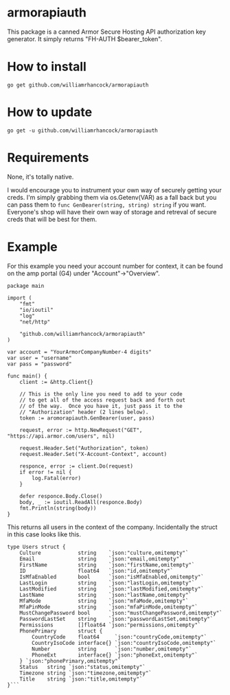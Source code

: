 # armorapiauth

This package is a canned Armor Secure Hosting API authorization key generator.  It simply returns "FH-AUTH $bearer_token".

# How to install
`go get github.com/williamrhancock/armorapiauth`

# How to update
`go get -u github.com/williamrhancock/armorapiauth`

# Requirements
None, it's totally native.

I would encourage you to instrument your own way of securely getting your creds.  I'm simply grabbing them via os.Getenv(VAR) as a fall back but you can pass them to `func GenBearer(string, string) string` if you want. Everyone's shop will have their own way of storage and retreval of secure creds that will be best for them.

# Example
For this example you need your account number for context, it can be found on the amp portal (G4) under "Account"->"Overview".

```
package main

import (
	"fmt"
	"io/ioutil"
	"log"
	"net/http"

	"github.com/williamrhancock/armorapiauth"
)

var account = "YourArmorCompanyNumber-4 digits"
var user = "username"
var pass = "password"

func main() {
	client := &http.Client{}

	// This is the only line you need to add to your code
	// to get all of the access request back and forth out 
	// of the way.  Once you have it, just pass it to the 
	// "Authorization" header (2 lines below).
	token := aromorapiauth.GenBearer(user, pass)

	request, error := http.NewRequest("GET", "https://api.armor.com/users", nil)

	request.Header.Set("Authorization", token)
	request.Header.Set("X-Account-Context", account)

	responce, error := client.Do(request)
	if error != nil {
		log.Fatal(error)
	}

	defer responce.Body.Close()
	body, _ := ioutil.ReadAll(responce.Body)
	fmt.Println(string(body))
}
```

This returns all users in the context of the company.  Incidentally the struct in this case looks like this.


```
type Users struct {
	Culture            string    `json:"culture,omitempty"`
	Email              string    `json:"email,omitempty"`
	FirstName          string    `json:"firstName,omitempty"`
	ID                 float64   `json:"id,omitempty"`
	IsMfaEnabled       bool      `json:"isMfaEnabled,omitempty"`
	LastLogin          string    `json:"lastLogin,omitempty"`
	LastModified       string    `json:"lastModified,omitempty"`
	LastName           string    `json:"lastName,omitempty"`
	MfaMode            string    `json:"mfaMode,omitempty"`
	MfaPinMode         string    `json:"mfaPinMode,omitempty"`
	MustChangePassword bool      `json:"mustChangePassword,omitempty"`
	PasswordLastSet    string    `json:"passwordLastSet,omitempty"`
	Permissions        []float64 `json:"permissions,omitempty"`
	PhonePrimary       struct {
		CountryCode    float64     `json:"countryCode,omitempty"`
		CountryIsoCode interface{} `json:"countryIsoCode,omitempty"`
		Number         string      `json:"number,omitempty"`
		PhoneExt       interface{} `json:"phoneExt,omitempty"`
	} `json:"phonePrimary,omitempty"`
	Status   string `json:"status,omitempty"`
	Timezone string `json:"timezone,omitempty"`
	Title    string `json:"title,omitempty"`
}```